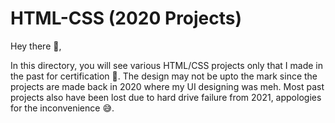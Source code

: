 # HTML-CSS (2020 Projects)

Hey there 👋,

In this directory, you will see various HTML/CSS projects only that I made in the past for certification 🙂. The design may not be upto the mark since the projects are made back in 2020 where my UI designing was meh. Most past projects also have been lost due to hard drive failure from 2021, appologies for the inconvenience 😅.
